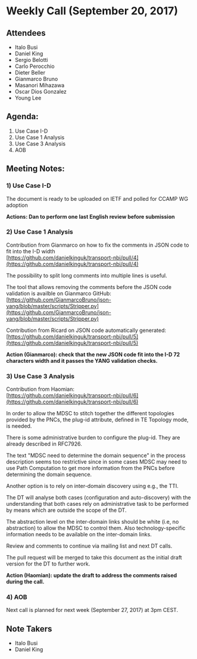 # Weekly Call (September 20, 2017)

## Attendees

* Italo Busi  
* Daniel King  
* Sergio Belotti  
* Carlo Perocchio  
* Dieter Beller  
* Gianmarco Bruno  
* Masanori Mihazawa  
* Oscar Dios Gonzalez  
* Young Lee  

## Agenda:

1) Use Case I-D  
2) Use Case 1 Analysis  
3) Use Case 3 Analysis  
4) AOB  

## Meeting Notes:

### 1) Use Case I-D

The document is ready to be uploaded on IETF and polled for CCAMP WG adoption  

**Actions: Dan to perform one last English review before submission**

### 2) Use Case 1 Analysis

Contribution from Gianmarco on how to fix the comments in JSON code to fit into the I-D width  
[https://github.com/danielkinguk/transport-nbi/pull/4](https://github.com/danielkinguk/transport-nbi/pull/4)  

The possibility to split long comments into multiple lines is useful.  

The tool that allows removing the comments before the JSON code validation is availble on Gianmarco GitHub:  
[https://github.com/GianmarcoBruno/json-yang/blob/master/scripts/Stripper.py](https://github.com/GianmarcoBruno/json-yang/blob/master/scripts/Stripper.py)  

Contribution from Ricard on JSON code automatically generated:  
[https://github.com/danielkinguk/transport-nbi/pull/5](https://github.com/danielkinguk/transport-nbi/pull/5)  

**Action (Gianmarco): check that the new JSON code fit into the I-D 72 characters width and it passes the YANG validation checks.**

### 3) Use Case 3 Analysis

Contribution from Haomian:  
[https://github.com/danielkinguk/transport-nbi/pull/6](https://github.com/danielkinguk/transport-nbi/pull/6)  

In order to allow the MDSC to stitch together the different topologies provided by the PNCs, the plug-id attribute, defined in TE Topology mode, is needed.  

There is some administrative burden to configure the plug-id. They are already described in RFC7926.  

The text "MDSC need to determine the domain sequence" in the process description seems too restrictive since in some cases MDSC may need to use Path Computation to get more information from the PNCs before determining the domain sequence.  

Another option is to rely on inter-domain discovery using e.g., the TTI.  

The DT will analyse both cases (configuration and auto-discovery) with the understanding that both cases rely on administrative task to be performed by means which are outside the scope of the DT.  

The abstraction level on the inter-domain links should be white (i.e, no abstraction) to allow the MDSC to control them. Also technology-specific information needs to be available on the inter-domain links.  

Review and comments to continue via mailing list and next DT calls.  

The pull request will be merged to take this document as the initial draft version for the DT to further work.  

**Action (Haomian): update the draft to address the comments raised during the call.**  

### 4) AOB

Next call is planned for next week (September 27, 2017) at 3pm CEST.  

## Note Takers

* Italo Busi  
* Daniel King  

